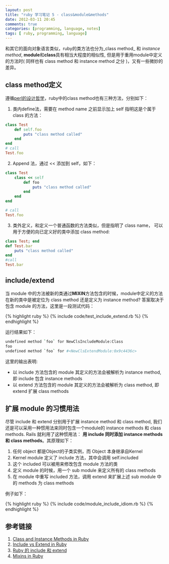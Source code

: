 ```yaml
---
layout: post
title: "ruby 学习笔记 5 - class&module&methods"
date: 2012-03-11 20:45
comments: true
categories: [programming, language, notes]
tags: [ ruby, programming, language]
---
```


和其它的面向对象语言类似，ruby的类方法也分为_class method_ 和 _instance method_, **module**和**class**具有相当大程度的相似性, 但是用于重用module中定义的方法时( 同样也有 class method 和 instance method 之分 )，又有一些微妙的差异。

<!--more-->

## class method定义

遵循[perl的设计哲学](http://www.technomanifestos.net/index.pl?Perl_slogans)，ruby中的class method也有三种方法，分别如下：

1. 类内define法，需要在 method name 之前显示加上 self 指明这是个属于 class 的方法：  

```ruby
class Test
    def self.foo
        puts "class method called"
    end
end
# call
Test.foo
``` 
2. Append 法，通过 << 添加到 self，如下：  

```ruby
class Test
    class << self
        def foo
            puts "class method called"
        end
    end
end

# call
Test.foo
```  
3. 类外定义，和定义一个普通函数的方法类似，但是指明了 class name， 可以用于方便的向已定义好的类中添加 class method:  

```ruby
class Test; end
def Test.bar
    puts "class method called"
end
#call
Test.bar
```

## include/extend

当 module 中的方法被新的类通过**MIXIN**方法包含的时候，module中定义的方法在新的类中是被定位为 class method 还是定义为 instance method? 答案取决于包含 module 的方法，这里是一段测试代码：

{% highlight ruby %}
    {% include code/test_include_extend.rb %}
{% endhighlight %}

运行结果如下：

```bash
undefined method `foo` for NewClsIncludeModule:Class
foo
undefined method `foo` for #<NewClsExtendModule:0x9c4436c>
```

这里的输出表明:

* 以 include 方法包含的 module 其定义的方法会被解析为 instance method, 即 include 包含 instance methods
* 以 extend 方法包含的 module 其定义的方法会被解析为 class method, 即 extend 扩展 class methods

## 扩展 module 的习惯用法  

尽管 include 和 extend 分别用于扩展 instance method 和 class method, 我们还是可以采用一种惯用法来同时包含一个module的 instance methods 和 class methods. Rails 就利用了这种惯用法： **用 include 同时添加 instance methods 和 class methods**。其原理如下：

1. 任何 object 都是Object的子类实例，而 Object 本身继承自Kernel  
2. Kernel module 定义了 include 方法，其中会调用 self.included   
3. 这个 included 可以被用来修改包含 module 方法的类   
4. 定义 module 的时候，用一个 sub module 来定义所有的 class methods  
5. 在 module 中重写 included 方法，调用 extend 来扩展上述 sub module 中的 methods 为 class methods  

例子如下：


{% highlight ruby %}
    {% include code/module_include_idiom.rb %}
{% endhighlight %}



## 参考链接
1. [Class and Instance Methods in Ruby](http://railstips.org/blog/archives/2009/05/11/class-and-instance--in-ruby/)  
2. [Include vs Extend in Ruby](http://railstips.org/blog/archives/2009/05/11/class-and-instance-method-in-ruby/)   
3. [Ruby 的 include 和 extend ](http://blog.csdn.net/rocky_j2ee/article/details/3754781)  
4. [Mixins in Ruby](http://juixe.com/techknow/index.php/2006/06/15/mixins-in-ruby/)  
